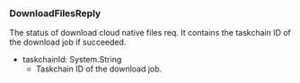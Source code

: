 ### DownloadFilesReply
The status of download cloud native files req. It contains the taskchain ID of the download job if succeeded.

- taskchainId: System.String
  - Taskchain ID of the download job.
